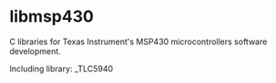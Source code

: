 libmsp430
=========

C libraries for Texas Instrument's MSP430 microcontrollers software development.

Including library:
_TLC5940
